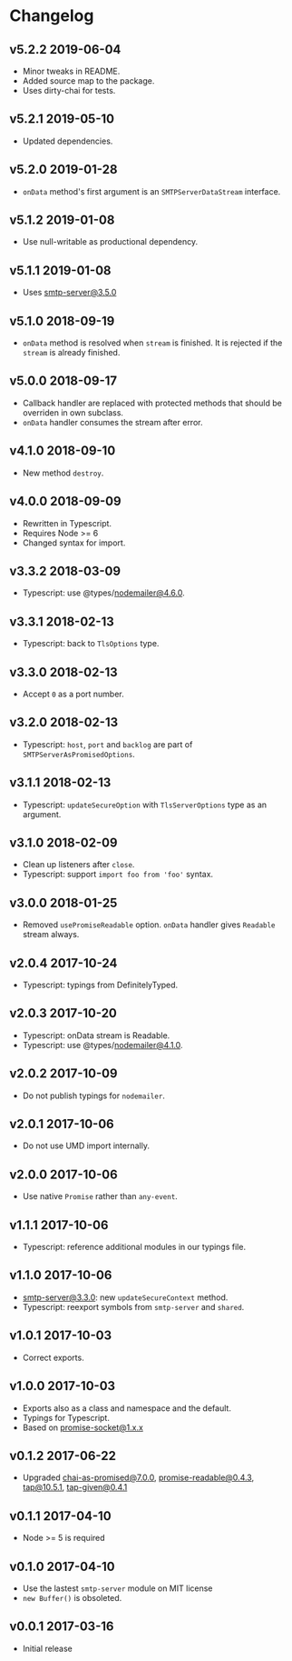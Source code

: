 # Changelog

## v5.2.2 2019-06-04

- Minor tweaks in README.
- Added source map to the package.
- Uses dirty-chai for tests.

## v5.2.1 2019-05-10

- Updated dependencies.

## v5.2.0 2019-01-28

- `onData` method's first argument is an `SMTPServerDataStream` interface.

## v5.1.2 2019-01-08

- Use null-writable as productional dependency.

## v5.1.1 2019-01-08

- Uses smtp-server@3.5.0

## v5.1.0 2018-09-19

- `onData` method is resolved when `stream` is finished. It is rejected if the
  `stream` is already finished.

## v5.0.0 2018-09-17

- Callback handler are replaced with protected methods that should be overriden
  in own subclass.
- `onData` handler consumes the stream after error.

## v4.1.0 2018-09-10

- New method `destroy`.

## v4.0.0 2018-09-09

- Rewritten in Typescript.
- Requires Node >= 6
- Changed syntax for import.

## v3.3.2 2018-03-09

- Typescript: use @types/nodemailer@4.6.0.

## v3.3.1 2018-02-13

- Typescript: back to `TlsOptions` type.

## v3.3.0 2018-02-13

- Accept `0` as a port number.

## v3.2.0 2018-02-13

- Typescript: `host`, `port` and `backlog` are part of
  `SMTPServerAsPromisedOptions`.

## v3.1.1 2018-02-13

- Typescript: `updateSecureOption` with `TlsServerOptions` type as an
  argument.

## v3.1.0 2018-02-09

- Clean up listeners after `close`.
- Typescript: support `import foo from 'foo'` syntax.

## v3.0.0 2018-01-25

- Removed `usePromiseReadable` option. `onData` handler gives `Readable`
  stream always.

## v2.0.4 2017-10-24

- Typescript: typings from DefinitelyTyped.

## v2.0.3 2017-10-20

- Typescript: onData stream is Readable.
- Typescript: use @types/nodemailer@4.1.0.

## v2.0.2 2017-10-09

- Do not publish typings for `nodemailer`.

## v2.0.1 2017-10-06

- Do not use UMD import internally.

## v2.0.0 2017-10-06

- Use native `Promise` rather than `any-event`.

## v1.1.1 2017-10-06

- Typescript: reference additional modules in our typings file.

## v1.1.0 2017-10-06

- smtp-server@3.3.0: new `updateSecureContext` method.
- Typescript: reexport symbols from `smtp-server` and `shared`.

## v1.0.1 2017-10-03

- Correct exports.

## v1.0.0 2017-10-03

- Exports also as a class and namespace and the default.
- Typings for Typescript.
- Based on promise-socket@1.x.x

## v0.1.2 2017-06-22

- Upgraded chai-as-promised@7.0.0, promise-readable@0.4.3, tap@10.5.1,
  tap-given@0.4.1

## v0.1.1 2017-04-10

- Node >= 5 is required

## v0.1.0 2017-04-10

- Use the lastest `smtp-server` module on MIT license
- `new Buffer()` is obsoleted.

## v0.0.1 2017-03-16

- Initial release
